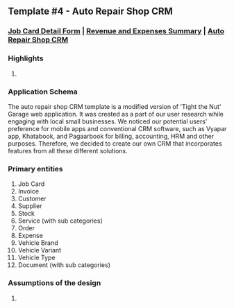 ## Template #4 - Auto Repair Shop CRM                
     
### [Job Card Detail Form](https://app1.cliosight.com/app/forms/113/show/public?noNavbar=true)  |   [Revenue and Expenses Summary](https://app1.cliosight.com/app/reports/132/show/public?noNavbar=true)  | [Auto Repair Shop CRM](https://app1.cliosight.com/app/applications/4/show)            

### Highlights      
1.       

### Application Schema    
The auto repair shop CRM template is a modified version of 'Tight the Nut' Garage web application. It was created as a part of our user research while engaging with local small businesses. We noticed our potential users' preference for mobile apps and conventional CRM software, such as Vyapar app, Khatabook, and Pagaarbook for billing, accounting, HRM and other purposes. Therefore, we decided to create our own CRM that incorporates features from all these different solutions.                

### Primary entities
1. Job Card
2. Invoice    
3. Customer     
4. Supplier    
5. Stock        
6. Service (with sub categories)   
7. Order
8. Expense   
9. Vehicle Brand
10. Vehicle Variant     
11. Vehicle Type     
12. Document (with sub categories)   

### Assumptions of the design     
1. 



